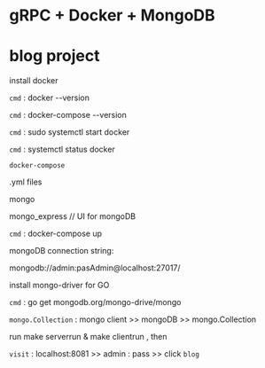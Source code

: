 # gRPC + Docker + MongoDB
# blog project

install docker

`cmd` : docker --version 

`cmd` : docker-compose --version

`cmd` : sudo systemctl start docker

`cmd` : systemctl status docker

`docker-compose` 

.yml files

mongo

mongo_express  // UI for mongoDB

`cmd` : docker-compose up

mongoDB connection string:

mongodb://admin:pasAdmin@localhost:27017/

install mongo-driver for GO

`cmd` : go get mongodb.org/mongo-drive/mongo

`mongo.Collection` : mongo client >> mongoDB >> mongo.Collection

run make serverrun & make clientrun , then

`visit` : localhost:8081 >> admin : pass >> click `blog`





